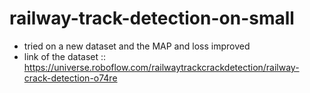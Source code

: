 # railway-track-detection-on-small

* tried on a new dataset and the MAP and loss improved
* link of the dataset  :: https://universe.roboflow.com/railwaytrackcrackdetection/railway-crack-detection-o74re
